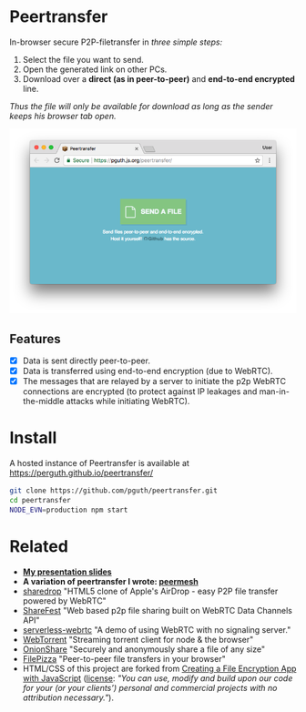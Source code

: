 # Peertransfer

In-browser secure P2P-filetransfer in *three simple steps:*

1. Select the file you want to send.
2. Open the generated link on other PCs.
3. Download over a **direct (as in peer-to-peer)** and **end-to-end encrypted** line.

*Thus the file will only be available for download as long as the sender keeps his browser tab open.*

[![peertransfer](assets/appshot.171012.png)](https://pguth.github.io/peertransfer/)

## Features

- [x] Data is sent directly peer-to-peer.
- [x] Data is transferred using end-to-end encryption (due to WebRTC).
- [x] The messages that are relayed by a server to initiate the p2p WebRTC connections are encrypted (to protect against IP leakages and man-in-the-middle attacks while initiating WebRTC).

# Install

A hosted instance of Peertransfer is available at https://perguth.github.io/peertransfer/

```bash
git clone https://github.com/pguth/peertransfer.git
cd peertransfer
NODE_EVN=production npm start
```

# Related
- **[My presentation slides](https://slides.com/pguth/peertransfer)**
- **A variation of peertransfer I wrote: [peermesh](https://github.com/pguth/peermesh)**
- [sharedrop](https://github.com/cowbell/sharedrop) "HTML5 clone of Apple's AirDrop - easy P2P file transfer powered by WebRTC"
- [ShareFest](https://github.com/Peer5/ShareFest) "Web based p2p file sharing built on WebRTC Data Channels API"
- [serverless-webrtc](https://github.com/cjb/serverless-webrtc/) "A demo of using WebRTC with no signaling server."
- [WebTorrent](https://github.com/feross/webtorrent) "Streaming torrent client for node & the browser"
- [OnionShare](https://github.com/micahflee/onionshare) "Securely and anonymously share a file of any size"
- [FilePizza](https://github.com/kern/filepizza) "Peer-to-peer file transfers in your browser"
- HTML/CSS of this project are forked from [Creating a File Encryption App with JavaScript](http://tutorialzine.com/2013/11/javascript-file-encrypter/) ([license](https://tutorialzine.com/license): *"You can use, modify and build upon our code for your (or your clients’) personal and commercial projects with no attribution necessary."*).

